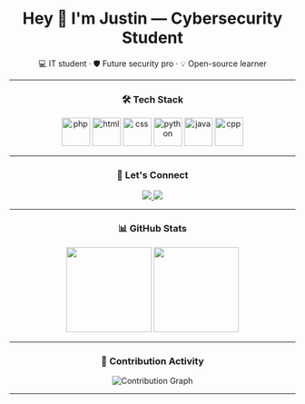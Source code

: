 <h1 align="center">Hey 👋 I'm Justin — Cybersecurity Student</h1>
<p align="center">💻 IT student · 🛡️ Future security pro · 💡 Open-source learner</p>

---

<h3 align="center">🛠 Tech Stack</h3>

<div align="center">
  <img src="https://skillicons.dev/icons?i=php" height="50" alt="php" />
  <img src="https://skillicons.dev/icons?i=html" height="50" alt="html" />
  <img src="https://skillicons.dev/icons?i=css" height="50" alt="css" />
  <img src="https://skillicons.dev/icons?i=py" height="50" alt="python" />
  <img src="https://skillicons.dev/icons?i=java" height="50" alt="java" />
  <img src="https://skillicons.dev/icons?i=cpp" height="50" alt="cpp" />
</div>

---

<h3 align="center">🔗 Let's Connect</h3>

<div align="center">
  <a href="https://linkedin.com/in/earl-justin-camama-27a7b5240/" target="_blank">
    <img src="https://img.shields.io/badge/LinkedIn-blue?logo=linkedin&logoColor=white&style=for-the-badge" />
  </a>
  <a href="https://github.com/orljorstin" target="_blank">
    <img src="https://img.shields.io/badge/GitHub-black?logo=github&logoColor=white&style=for-the-badge" />
  </a>
</div>

---

<h3 align="center">📊 GitHub Stats</h3>

<div align="center">
  <img src="https://github-readme-streak-stats.herokuapp.com/?user=orljorstin&theme=dracula&hide_border=true" height="150" />
  <img src="https://github-profile-trophy.vercel.app/?username=orljorstin&theme=dracula&no-frame=true&row=1&column=6" height="150" />
</div>

---

<h3 align="center">🌱 Contribution Activity</h3>

<div align="center">
  <picture>
    <source media="(prefers-color-scheme: dark)" srcset="https://raw.githubusercontent.com/orljorstin/orljorstin/output/pacman-contribution-graph-dark.svg">
    <source media="(prefers-color-scheme: light)" srcset="https://raw.githubusercontent.com/orljorstin/orljorstin/output/pacman-contribution-graph.svg">
    <img alt="Contribution Graph" src="https://raw.githubusercontent.com/orljorstin/orljorstin/output/pacman-contribution-graph.svg" />
  </picture>
</div>

---
